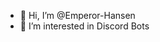 - 👋 Hi, I’m @Emperor-Hansen
- 👀 I’m interested in Discord Bots

<!---
Emperor-Hansen/Emperor-Hansen is a ✨ special ✨ repository because its `README.md` (this file) appears on your GitHub profile.
You can click the Preview link to take a look at your changes.
--->
